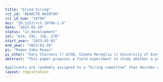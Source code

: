 ```yaml
---
title: "blind hiring"
rct_id: "AEARCTR-0010796"
rct_id_num: "10796"
doi: "10.1257/rct.10796-1.0"
date: "2023-01-19"
status: "in_development"
jel: "A14, C91, J16, J70"
start_year: "2023-02-01"
end_year: "2023-02-28"
pi: "Ramon Cobo Reyes"
pi_other: "Gary Charness () UCSB; Simone Meraglia () University of Exeter; Angela Sanchez () Universidad de Loyola"
abstract: "This paper proposes a field experiment to study whether a perception of gender discrimination affects requested wages. People interested in an advertised position can apply using an online portal. After the initial application, participants are randomly allocated to one of two treatments. In the baseline treatment, applicants are asked to fill in a standardized curriculum vitae template, containing information about the applicant’s first name, surname, education, and employment. In a gender-blind treatment, applicants complete a curriculum vitae template in which applicants can only report their initials, so that information about gender is not transmitted.  In both treatments, applicants are asked to request the hourly wage they wish to receive if hired. 
Applicants are randomly assigned to a “hiring committee” that decides who is finally hired. The committee is composed of a predetermined number of people and have to rank a sample of candidates. Depending on the information providing by candidates, the hiring process will be either standard or gender-blind."
layout: registration
---
```



